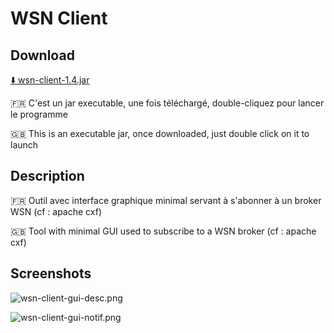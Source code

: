 # WSN Client

## Download

[:arrow_down: wsn-client-1.4.jar](https://github.com/IceFeather/wsn-client/releases/download/v1.4/wsn-client-1.4.jar)

:fr: C'est un jar executable, une fois téléchargé, double-cliquez pour lancer le programme

:uk: This is an executable jar, once downloaded, just double click on it to launch

## Description

:fr: Outil avec interface graphique minimal servant à s'abonner à un broker WSN (cf : apache cxf)

:uk: Tool with minimal GUI used to subscribe to a WSN broker (cf : apache cxf)

## Screenshots

![wsn-client-gui-desc.png](https://lh3.googleusercontent.com/u/0/d/1hQaLmCgRHrOMdAYNQ8uwao3LIRO34UUy=s1600-k-iv1)

![wsn-client-gui-notif.png](https://lh3.googleusercontent.com/u/0/d/1PRyou6rrmQjBSmenS3YMStXTnNKrviPT=s1600-k-iv1)
